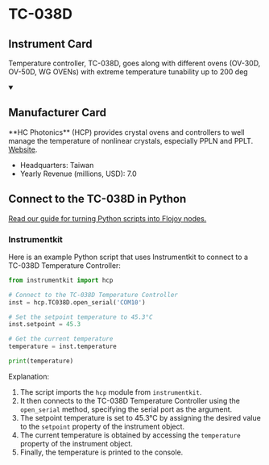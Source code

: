 
# TC-038D

## Instrument Card

Temperature controller, TC-038D, goes along with different ovens (OV-30D, OV-50D, WG OVENs) with extreme temperature tunability up to 200 deg

<details open>
<summary><h2>Manufacturer Card</h2></summary>
**HC Photonics** (HCP) provides crystal ovens and controllers to well manage the temperature of nonlinear crystals, especially PPLN and PPLT. <a href=https://www.hcphotonics.com>Website</a>.

<ul>
  <li>Headquarters: Taiwan</li>
  <li>Yearly Revenue (millions, USD): 7.0</li>
</ul>
</details>

## Connect to the TC-038D in Python

[Read our guide for turning Python scripts into Flojoy nodes.](https://docs.flojoy.ai/custom-nodes/creating-custom-node/)


### Instrumentkit

Here is an example Python script that uses Instrumentkit to connect to a TC-038D Temperature Controller:

```python
from instrumentkit import hcp

# Connect to the TC-038D Temperature Controller
inst = hcp.TC038D.open_serial('COM10')

# Set the setpoint temperature to 45.3°C
inst.setpoint = 45.3

# Get the current temperature
temperature = inst.temperature

print(temperature)
```

Explanation:
1. The script imports the `hcp` module from `instrumentkit`.
2. It then connects to the TC-038D Temperature Controller using the `open_serial` method, specifying the serial port as the argument.
3. The setpoint temperature is set to 45.3°C by assigning the desired value to the `setpoint` property of the instrument object.
4. The current temperature is obtained by accessing the `temperature` property of the instrument object.
5. Finally, the temperature is printed to the console.

